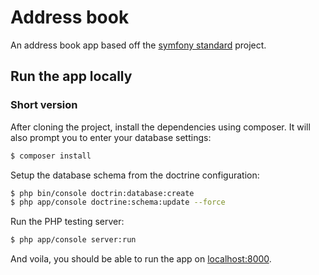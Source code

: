 Address book
============

An address book app based off the [symfony standard](https://github.com/symfony/symfony-standard) project.

Run the app locally
---

### Short version

After cloning the project, install the dependencies using composer. It will also prompt you to enter your database settings:

``` bash
$ composer install
```

Setup the database schema from the doctrine configuration:

``` bash
$ php bin/console doctrin:database:create
$ php app/console doctrine:schema:update --force
```

Run the PHP testing server:

``` bash
$ php app/console server:run
```

And voila, you should be able to run the app on [localhost:8000](http://localhost:8000).
